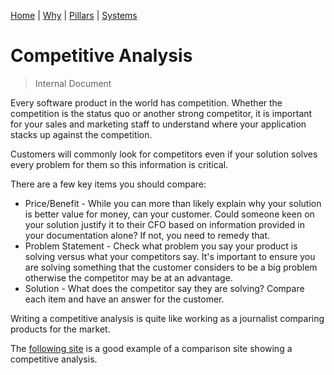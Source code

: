[Home](..\README.md) | [Why](why.md) | [Pillars](pillars.md) | [Systems](systems.md) 

# Competitive Analysis
> Internal Document


Every software product in the world has competition. Whether the competition is the status quo or another strong competitor, it is important for your sales and marketing staff to understand where your application stacks up against the competition.

Customers will commonly look for competitors even if your solution solves every problem for them so this information is critical.

There are a few key items you should compare:

- Price/Benefit - While you can more than likely explain why your solution is better value for money, can your customer. Could someone keen on your solution justify it to their CFO based on information provided in your documentation alone? If not, you need to remedy that.
- Problem Statement - Check what problem you say your product is solving versus what your competitors say. It's important to ensure you are solving something that the customer considers to be a big problem otherwise the competitor may be at an advantage.
- Solution - What does the competitor say they are solving? Compare each item and have an answer for the customer.

Writing a competitive analysis is quite like working as a journalist comparing products for the market.

The [following site](https://www.top10.com/crm/comparison?utm_source=google&kw=crm%20comparison&c=475412068990&t=search&p=&m=e&adpos=&dev=c&devmod=&mobval=0&network=g&campaignid=11117817815&adgroupid=110723820922&targetid=kwd-11655191&interest=&physical=9071791&feedid=&a=7817815&ts=&topic=&gclid=Cj0KCQiAzZL-BRDnARIsAPCJs72f_DOVX-Z_vBgqTVKy0IfERJx6s5nitma0DrglL94_MTq2-y8mtlUaAuO_EALw_wcB) is a good example of a comparison site showing a competitive analysis. 